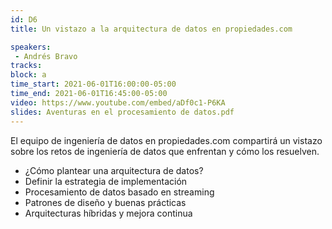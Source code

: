 ```yaml
---
id: D6
title: Un vistazo a la arquitectura de datos en propiedades.com

speakers:
 - Andrés Bravo
tracks:
block: a
time_start: 2021-06-01T16:00:00-05:00
time_end: 2021-06-01T16:45:00-05:00
video: https://www.youtube.com/embed/aDf0c1-P6KA
slides: Aventuras en el procesamiento de datos.pdf
---
```


El equipo de ingeniería de datos en propiedades.com compartirá un vistazo sobre los retos de ingeniería de datos que enfrentan y cómo los resuelven.

* ¿Cómo plantear una arquitectura de datos?
* Definir la estrategia de implementación
* Procesamiento de datos basado en streaming
* Patrones de diseño y buenas prácticas
* Arquitecturas híbridas y mejora continua
